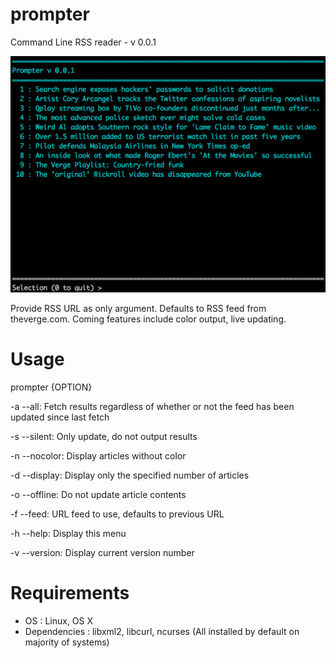 prompter
========
Command Line RSS reader - v 0.0.1

![Prompter screen shot](screenshots/mainmenu.png)

Provide RSS URL as only argument. Defaults to RSS feed from theverge.com. Coming features include color output, live updating.

Usage
===

prompter {OPTION}

-a --all:
	Fetch results regardless of whether or not the feed has been updated since last fetch

-s --silent:
	Only update, do not output results
	
-n --nocolor:
	Display articles without color
	
-d --display:
	Display only the specified number of articles
	
-o --offline:
	Do not update article contents
	
-f --feed:
	URL feed to use, defaults to previous URL
	
-h --help:
	Display this menu

-v --version:
	Display current version number
	
Requirements
===
- OS : Linux, OS X
- Dependencies : libxml2, libcurl, ncurses (All installed by default on majority of systems)



